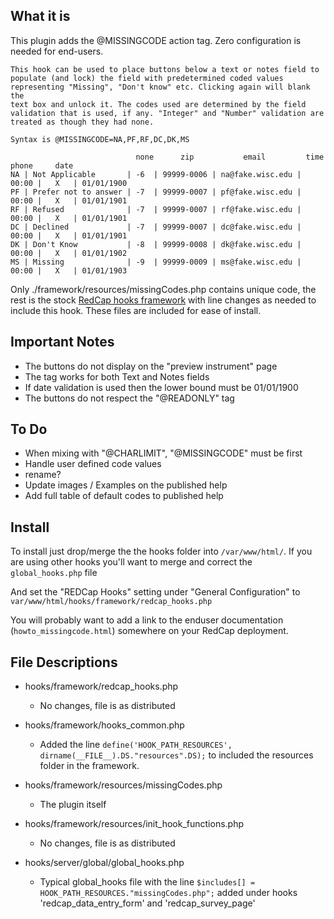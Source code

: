 
## What it is

This plugin adds the @MISSINGCODE action tag. Zero configuration is needed for end-users. 

    This hook can be used to place buttons below a text or notes field to
    populate (and lock) the field with predetermined coded values 
    representing "Missing", "Don't know" etc. Clicking again will blank the
    text box and unlock it. The codes used are determined by the field
    validation that is used, if any. "Integer" and "Number" validation are
    treated as though they had none.
    
    Syntax is @MISSINGCODE=NA,PF,RF,DC,DK,MS
    
                                none      zip           email         time    phone     date
    NA | Not Applicable       | -6  | 99999-0006 | na@fake.wisc.edu | 00:00 |   X   | 01/01/1900
    PF | Prefer not to answer | -7  | 99999-0007 | pf@fake.wisc.edu | 00:00 |   X   | 01/01/1901
    RF | Refused              | -7  | 99999-0007 | rf@fake.wisc.edu | 00:00 |   X   | 01/01/1901
    DC | Declined             | -7  | 99999-0007 | dc@fake.wisc.edu | 00:00 |   X   | 01/01/1901
    DK | Don't Know           | -8  | 99999-0008 | dk@fake.wisc.edu | 00:00 |   X   | 01/01/1902
    MS | Missing              | -9  | 99999-0009 | ms@fake.wisc.edu | 00:00 |   X   | 01/01/1903

Only ./framework/resources/missingCodes.php contains unique code, the rest is the stock [RedCap hooks framework](https://github.com/123andy/redcap-hook-framework) with line changes as needed to include this hook. These files are included for ease of install.

## Important Notes

* The buttons do not display on the "preview instrument" page
* The tag works for both Text and Notes fields
* If date validation is used then the lower bound must be 01/01/1900
* The buttons do not respect the "@READONLY" tag

## To Do

* When mixing with "@CHARLIMIT", "@MISSINGCODE" must be first
* Handle user defined code values
* rename?
* Update images / Examples on the published help
* Add full table of default codes to published help

## Install

To install just drop/merge the the hooks folder into `/var/www/html/`. If you are using other hooks you'll want to merge and correct the `global_hooks.php` file 
    
And set the "REDCap Hooks" setting under "General Configuration" to `var/www/html/hooks/framework/redcap_hooks.php`

You will probably want to add a link to the enduser documentation (`howto_missingcode.html`) somewhere on your RedCap deployment.
    
## File Descriptions

* hooks/framework/redcap_hooks.php
  * No changes, file is as distributed
    
* hooks/framework/hooks_common.php
  * Added the line `define('HOOK_PATH_RESOURCES', dirname(__FILE__).DS."resources".DS);` to included the resources folder in the framework.
    
* hooks/framework/resources/missingCodes.php
  * The plugin itself
    
* hooks/framework/resources/init_hook_functions.php
  * No changes, file is as distributed
    
* hooks/server/global/global_hooks.php
  * Typical global_hooks file with the line `$includes[] = HOOK_PATH_RESOURCES."missingCodes.php";` added under hooks 'redcap_data_entry_form' and 'redcap_survey_page'
